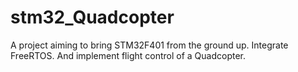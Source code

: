 # stm32_Quadcopter
A project aiming to bring STM32F401 from the ground up.
Integrate FreeRTOS.
And implement flight control of a Quadcopter.
